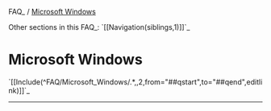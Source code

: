 FAQ\_ / [Microsoft Windows](FAQ/Microsoft_Windows)

Other sections in this FAQ\_: \`[[Navigation(siblings,1)]]\`\_

Microsoft Windows
=================

\`[[Include(\^FAQ/Microsoft\_Windows/.\*,,2,from="\#\#qstart",to="\#\#qend",editlink)]]\`\_

* * * * *
